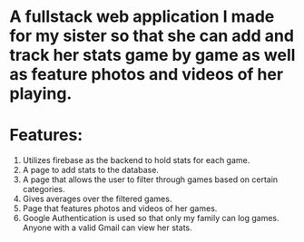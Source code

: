 # A fullstack web application I made for my sister so that she can add and track her stats game by game as well as feature photos and videos of her playing.

# Features:
1. Utilizes firebase as the backend to hold stats for each game.
2. A page to add stats to the database.
3. A page that allows the user to filter through games based on certain categories.
4. Gives averages over the filtered games. 
5. Page that features photos and videos of her games.
6. Google Authentication is used so that only my family can log games. Anyone with a valid Gmail can view her stats. 
